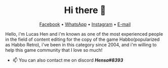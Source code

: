<h1 align="center">Hi there 👋</h1>

<p align="center">
  <a href="https://www.facebook.com/oisouhen/" target="_blank">Facebook</a> •
  <a href="https://api.whatsapp.com/send?phone=5515997672647&text=Hi%20Wulles%20👋)" target="_blank">WhatsApp</a> •
  <a href="https://instagram.com/oisouhen/" target="_blank">Instagram</a> •
  <a href="mailto:oisouhen@icloud.com">E-mail</a>  
</p>

Hello, i'm Lucas Hen and i'm known as one of the most experienced people in the field of content editing for the copy of the game Habbo(popularized as Habbo Retro), i've been in this category since 2004, and i'm willing to help this game community that I love so much!

* 📫 You can also contact me on discord ___Hensa#8393___